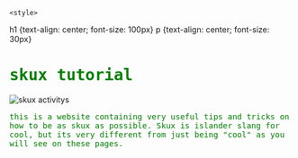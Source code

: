 <html>

  <head>

    <style>
h1 {text-align: center; font-size: 100px}
p {text-align: center; font-size: 30px}


</style>  

</head>

<body>
 
<h1 style="font-family:cursive,monospace;color:Green;">skux tutorial</h1>
<img src="https://www.valleyprofile.co.nz/wp-content/uploads/2022/05/P1-VALLEY-PROFILE-Martina-Dairy-Ram-raid-WEB.jpg" alt="skux activitys">
<p style="font-family:cursive,monospace;color:Green;">this is a website containing very useful tips and tricks on how to be as skux as possible. Skux is islander slang for cool, but its very different from just being "cool" as you will see on these pages.</p>
</body>

</html>
